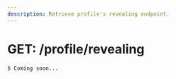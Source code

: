 ```yaml
---
description: Retrieve profile's revealing endpoint.
---
```


# GET: /profile/revealing

```
$ Coming soon...
```



